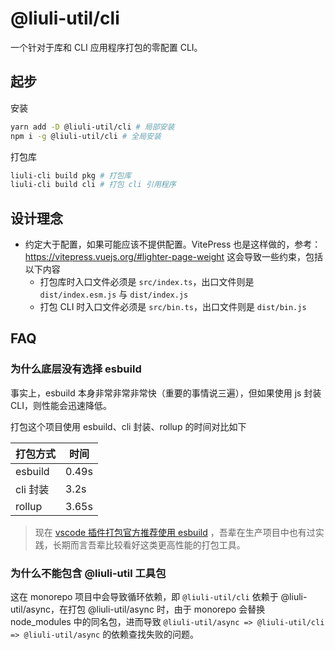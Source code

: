# @liuli-util/cli

一个针对于库和 CLI 应用程序打包的零配置 CLI。

## 起步

安装

```sh
yarn add -D @liuli-util/cli # 局部安装
npm i -g @liuli-util/cli # 全局安装
```

打包库

```sh
liuli-cli build pkg # 打包库
liuli-cli build cli # 打包 cli 引用程序
```

## 设计理念

- 约定大于配置，如果可能应该不提供配置。VitePress 也是这样做的，参考：https://vitepress.vuejs.org/#lighter-page-weight
  这会导致一些约束，包括以下内容
  - 打包库时入口文件必须是 `src/index.ts`，出口文件则是 `dist/index.esm.js` 与 `dist/index.js`
  - 打包 CLI 时入口文件必须是 `src/bin.ts`，出口文件则是 `dist/bin.js`

## FAQ

### 为什么底层没有选择 esbuild

事实上，esbuild 本身非常非常非常快（重要的事情说三遍），但如果使用 js 封装 CLI，则性能会迅速降低。

打包这个项目使用 esbuild、cli 封装、rollup 的时间对比如下

| 打包方式 | 时间  |
| -------- | ----- |
| esbuild  | 0.49s |
| cli 封装 | 3.2s  |
| rollup   | 3.65s |

> 现在 [vscode 插件打包官方推荐使用 esbuild](https://code.visualstudio.com/api/working-with-extensions/bundling-extension) ，吾辈在生产项目中也有过实践，长期而言吾辈比较看好这类更高性能的打包工具。

### 为什么不能包含 @liuli-util 工具包

这在 monorepo 项目中会导致循环依赖，即 `@liuli-util/cli` 依赖于 @liuli-util/async，在打包 @liuli-util/async 时，由于 monorepo 会替换 node_modules
中的同名包，进而导致 `@liuli-util/async => @liuli-util/cli => @liuli-util/async` 的依赖查找失败的问题。
